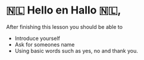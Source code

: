 # 🇳🇱 Hello en Hallo 🇳🇱,

After finishing this lesson you should be able to 

*   Introduce yourself
*   Ask for someones name
*   Using basic words such as yes, no and thank you.